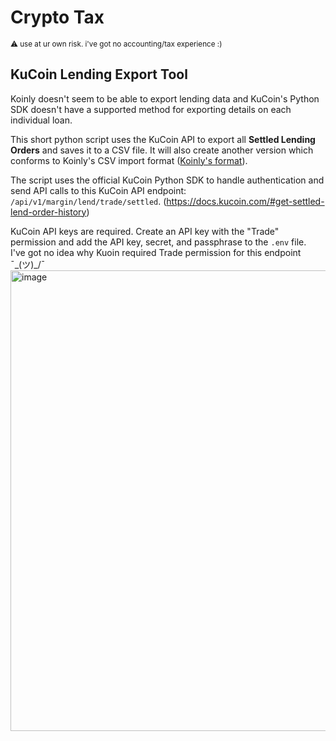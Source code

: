# Crypto Tax

<sub>⚠️ use at ur own risk. i've got no accounting/tax experience :)</sub>

## KuCoin Lending Export Tool

Koinly doesn't seem to be able to export lending data and KuCoin's Python SDK doesn't have a supported method for
exporting details on each individual loan.

This short python script uses the KuCoin API to export all **Settled Lending Orders** and saves it to a CSV file. It
will also create
another version which conforms to Koinly's CSV import
format ([Koinly's format](https://help.koinly.io/en/articles/3662999-how-to-create-a-custom-csv-file-with-your-data)).

The script uses the official KuCoin Python SDK to handle authentication and send API calls to this KuCoin API
endpoint: `/api/v1/margin/lend/trade/settled`. (https://docs.kucoin.com/#get-settled-lend-order-history)

KuCoin API keys are required. Create an API key with the "Trade" permission and add the API key, secret, and passphrase
to the `.env` file.<br/>
I've got no idea why Kuoin required Trade permission for this endpoint ¯\_(ツ)_/¯
<img width="737" alt="image" src="https://user-images.githubusercontent.com/20099646/163720276-8ab553ee-f858-4929-89c9-35a0949e2100.png">
